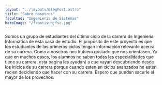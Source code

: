 ```yaml
---
layout: "../layouts/BlogPost.astro"
title: "Sobre nosotros"
facultad: "Ingenieria de Sistemas"
heroImage: "/frontisunjfsc.jpg"
---
```


Somos un grupo de estudiantes del último ciclo de la carrera de Ingenieria Informatica de esta casa de estudio.
El proposito de este proyecto es que los estudiantes de los primeros ciclos tengan información relevante acerca de su carrera. Como a nosotros nos hubiera gustado que nos orientasen.
Ya que en muchos casos, los alumnos no saben todas las especialidades que tiene su carrera, esta pagina les ayudará
a que vayan descubriendo desde los inicios de su carrera porque cuando esten en ciclos avanzados no esten recien decidiendo que hacer con su carrera.
Espero que puedan sacarle el mayor de los provechos.
